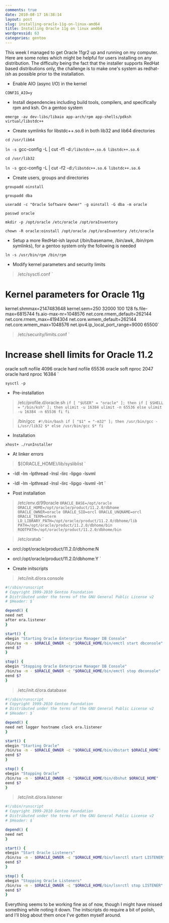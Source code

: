 ```yaml
---
comments: true
date: 2010-08-17 16:38:14
layout: post
slug: installing-oracle-11g-on-linux-amd64
title: Installing Oracle 11g on linux amd64
wordpressid: 63
categories: gentoo
---
```


This week I managed to get Oracle 11gr2 up and running on my computer. Here are some notes which might be helpful for users installing on any distribution. The difficulty being the fact that the installer supports RedHat based distributions only, the challenge is to make one's system as redhat-ish as possible prior to the installation.



	
* Enable AIO (async I/O) in the kernel

`CONFIG_AIO=y`

	
* Install dependencies including build tools, compilers, and specifically rpm and ksh. On a gentoo system

`emerge -av dev-libs/libaio app-arch/rpm app-shells/pdksh virtual/libstdc++`

	
* Create symlinks for libstdc++.so.6 in both lib32 and lib64 directories

`cd /usr/lib64`

`ln -s `gcc-config -L | cut -f1 -d:`/libstdc++.so.6 libstdc++.so.6`

`cd /usr/lib32`

`ln -s `gcc-config -L | cut -f2 -d:`/libstdc++.so.6 libstdc++.so.6`

	
* Create users, groups and directories

`groupadd oinstall`

`groupadd dba`

`useradd -c "Oracle Software Owner" -g oinstall -G dba -m oracle`

`passwd oracle`

`mkdir -p /opt/oracle /etc/oracle /opt/oraInventory`

`chown -R oracle:oinstall /opt/oracle /opt/oraInventory /etc/oracle`

	
* Setup a more RedHat-ish layout (/bin/basename, /bin/awk, /bin/rpm symlinks), for a gentoo system only the following is needed

`ln -s /usr/bin/rpm /bin/rpm`

	
* Modify kernel parameters and security limits



> /etc/sysctl.conf
`
# Kernel parameters for Oracle 11g
kernel.shmmax=2147483648
kernel.sem=250 32000 100 128
fs.file-max=6815744
fs.aio-max-nr=1048576
net.core.rmem_default=262144
net.core.rmem_max=4194304
net.core.wmem_default=262144
net.core.wmem_max=1048576
net.ipv4.ip_local_port_range=9000 65500`




> /etc/security/limits.conf
`
# Increase shell limits for Oracle 11.2
oracle		 soft	 nofile		 4096
oracle		 hard	 nofile		 65536
oracle		 soft	 nproc		 2047
oracle		 hard	 nproc		 16384
`


`sysctl -p`

	
* Pre-installation



> /etc/profile.d/oracle.sh
`if [ "$USER" = "oracle" ]; then
if [ $SHELL = "/bin/ksh" ]; then
ulimit -u 16384
ulimit -n 65536
else
ulimit -u 16384 -n 65536
fi
fi`




> /bin/gcc
`
#!/bin/bash
if [ "$1" = "-m32" ]; then
/usr/bin/gcc -L/usr/lib32 $*
else
/usr/bin/gcc $*
fi`




	
* Installation

`xhost+
./runInstaller
`

	
* At linker errors



> ${ORACLE_HOME}/lib/sysliblist
`
- -ldl -lm -lpthread -lnsl -lirc -lipgo -lsvml
+ -ldl -lm -lpthread -lnsl -lirc -lipgo -lsvml -lrt
`




	
* Post installation



> /etc/env.d/99oracle
`ORACLE_BASE=/opt/oracle
ORACLE_HOME=/opt/oracle/product/11.2.0/dbhome
ORACLE_OWNER=oracle
ORACLE_SID=orcl
ORACLE_UNQNAME=orcl
ORACLE_TERM=xterm
LD_LIBRARY_PATH=/opt/oracle/product/11.2.0/dbhome/lib
PATH=/opt/oracle/product/11.2.0/dbhome/bin
ROOTPATH=/opt/oracle/product/11.2.0/dbhome/bin
`




> /etc/oratab
`
- orcl:/opt/oracle/product/11.2.0/dbhome:N
+ orcl:/opt/oracle/product/11.2.0/dbhome:Y
`





* Create initscripts



> /etc/init.d/ora.console

```bash
#!/sbin/runscript
# Copyright 1999-2010 Gentoo Foundation
# Distributed under the terms of the GNU General Public License v2
# $Header: $`

depend() {
need net
after ora.listener
}

start() {
ebegin "Starting Oracle Enterprise Manager DB Console"
/bin/su -m - $ORACLE_OWNER -c "$ORACLE_HOME/bin/emctl start dbconsole"
eend $?
}

stop() {
ebegin "Stopping Oracle Enterprise Manager DB Console"
/bin/su -m - $ORACLE_OWNER -c "$ORACLE_HOME/bin/emctl stop dbconsole"
eend $?
}
```



> /etc/init.d/ora.database

```bash
#!/sbin/runscript
# Copyright 1999-2010 Gentoo Foundation
# Distributed under the terms of the GNU General Public License v2
# $Header: $`

depend() {
need net logger hostname clock ora.listener
}

start() {
ebegin "Starting Oracle"
/bin/su -m - $ORACLE_OWNER -c "$ORACLE_HOME/bin/dbstart $ORACLE_HOME"
eend $?
}

stop() {
ebegin "Stopping Oracle"
/bin/su -m - $ORACLE_OWNER -c "$ORACLE_HOME/bin/dbshut $ORACLE_HOME"
eend $?
}
```



> /etc/init.d/ora.listener

```bash
#!/sbin/runscript
# Copyright 1999-2010 Gentoo Foundation
# Distributed under the terms of the GNU General Public License v2
# $Header: $`

depend() {
need net
}

start() {
ebegin "Start Oracle Listeners"
/bin/su -m - $ORACLE_OWNER -c "$ORACLE_HOME/bin/lsnrctl start LISTENER"
eend $?
}

stop() {
ebegin "Stopping Oracle Listeners"
/bin/su -m - $ORACLE_OWNER -c "$ORACLE_HOME/bin/lsnrctl stop LISTENER"
eend $?
}
```


Everything seems to be working fine as of now, though I might have missed something while noting it down. The initscripts do require a bit of polish, and I'll blog about them once I've gotten myself around.
